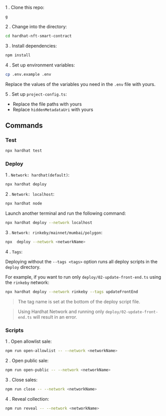 

1 . Clone this repo:

```sh
g
```

2 . Change into the directory:

```sh
cd hardhat-nft-smart-contract
```

3 . Install dependencies:

```sh
npm install
```

4 . Set up environment variables:

```sh
cp .env.example .env
```

Replace the values of the variables you need in the `.env` file with yours.

5 . Set up `project-config.ts`:

- Replace the file paths with yours
- Replace `hiddenMetadataUri` with yours

## Commands

### Test

```sh
npx hardhat test
```

### Deploy

1 . `Network: hardhat(default)`:

```sh
npx hardhat deploy
```

2 . `Network: localhost`:

```sh
npx hardhat node
```

Launch another terminal and run the following command:

```sh
npx hardhat deploy --network localhost
```

3 . `Network: rinkeby/mainnet/mumbai/polygon`:

```sh
npx  deploy --network <networkName>
```

4 . `Tags`:

Deploying without the `--tags <tags>` option runs all deploy scripts in the `deploy` directory.

For example, if you want to run only `deploy/02-update-front-end.ts` using the `rinkeby` network:

```sh
npx hardhat deploy --network rinkeby --tags updateFrontEnd
```

> The tag name is set at the bottom of the deploy script file.

> Using Hardhat Network and running only `deploy/02-update-front-end.ts` will result in an error.

### Scripts

1 . Open allowlist sale:

```sh
npm run open-allowlist -- --network <networkName>
```

2 . Open public sale:

```sh
npm run open-public -- --network <networkName>
```

3 . Close sales:

```sh
npm run close -- --network <networkName>
```

4 . Reveal collection:

```sh
npm run reveal -- --network <networkName>
```


